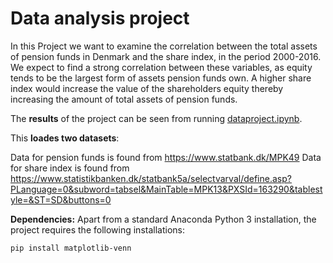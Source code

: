 # Data analysis project 

In this Project we want to examine the correlation between the total assets of pension funds in Denmark and the share index, in the period 2000-2016. We expect to find a strong correlation between these variables, as equity tends to be the largest form of assets pension funds own. A higher share index would increase the value of the shareholders equity thereby increasing the amount of total assets of pension funds.

The **results** of the project can be seen from running [dataproject.ipynb](dataproject.ipynb).

This **loades two datasets**: 

Data for pension funds is found from https://www.statbank.dk/MPK49
Data for share index is found from https://www.statistikbanken.dk/statbank5a/selectvarval/define.asp?PLanguage=0&subword=tabsel&MainTable=MPK13&PXSId=163290&tablestyle=&ST=SD&buttons=0

**Dependencies:** Apart from a standard Anaconda Python 3 installation, the project requires the following installations:

``pip install matplotlib-venn``
